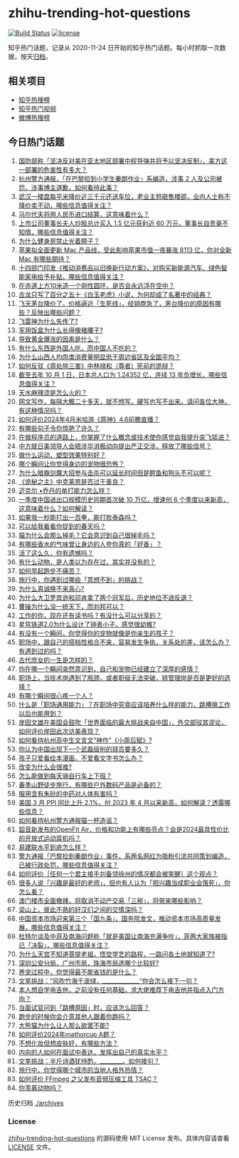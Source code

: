# zhihu-trending-hot-questions

[![Build Status](https://github.com/justjavac/zhihu-trending-hot-questions/workflows/ci/badge.svg?branch=master)](https://github.com/justjavac/zhihu-trending-hot-questions/actions)
[![license](https://img.shields.io/github/license/justjavac/zhihu-trending-hot-questions)](https://github.com/justjavac/zhihu-trending-hot-questions/blob/master/LICENSE)

知乎热门话题，记录从 2020-11-24
日开始的知乎热门话题。每小时抓取一次数据，按天[归档](./archives)。

## 相关项目

- [知乎热搜榜](https://github.com/justjavac/zhihu-trending-top-search)
- [知乎热门视频](https://github.com/justjavac/zhihu-trending-hot-video)
- [微博热搜榜](https://github.com/justjavac/weibo-trending-hot-search)

## 今日热门话题

<!-- BEGIN -->
<!-- 最后更新时间 Sat Apr 13 2024 09:04:41 GMT+0800 (China Standard Time) -->

1. [国防部称「坚决反对美在亚太地区部署中程导弹并将予以坚决反制」，美方这一部署的危害性有多大？](https://www.zhihu.com/question/652731438)
1. [杭州警方通报，「在巴黎拾到小学生秦朗作业」系编造，涉事 2 人及公司被罚，涉事博主道歉，如何看待此事？](https://www.zhihu.com/question/652735942)
1. [武汉一楼盘每平米降价近三千元还送车位，老业主怒砸售楼部，业内人士称不降价卖不动，哪些信息值得关注？](https://www.zhihu.com/question/652640131)
1. [马尔代夫将用人民币进口结算，这意味着什么？](https://www.zhihu.com/question/652725151)
1. [上市公司董事长夫人炒股总计买入 1.5 亿元获利近 60 万元，董事长自责毫不知情，哪些信息值得关注？](https://www.zhihu.com/question/652676389)
1. [为什么健身房禁止光着膀子？](https://www.zhihu.com/question/652006872)
1. [苹果拟全面更新 Mac 产品线，受此影响苹果市值一夜暴涨 8113 亿，你对全新 Mac 有哪些期待？](https://www.zhihu.com/question/652672847)
1. [十四部门印发《推动消费品以旧换新行动方案》，对购买新能源汽车、绿色智能家电给予补贴，哪些信息值得关注？](https://www.zhihu.com/question/652725638)
1. [在赤道上方10米造一个刚性圆环，是否会永远浮在空中？](https://www.zhihu.com/question/642643984)
1. [古龙只写了百分之五十《白玉老虎》小说，为何却成了名著中的经典？](https://www.zhihu.com/question/628341472)
1. [飞天茅台降价了，价格逼近「生死线」，经销商急了，茅台降价的原因有哪些？反映出哪些问题？](https://www.zhihu.com/question/652712915)
1. [飞雷神为什么失传了?](https://www.zhihu.com/question/647342650)
1. [军用饭盒为什么长得像猪腰子?](https://www.zhihu.com/question/409640231)
1. [导致黄金爆涨的因素是什么？](https://www.zhihu.com/question/652316031)
1. [有什么东西是外国人吃，而中国人不吃的？](https://www.zhihu.com/question/314472784)
1. [为什么山西人均肉类消费量明显低于周边省区及全国平均？](https://www.zhihu.com/question/636499437)
1. [如何反驳《周处除三害》中林禄和（尊者）死前的诡辩？](https://www.zhihu.com/question/647366966)
1. [截至去年 10 月 1 日，日本总人口为 1.24352 亿，连续 13 年负增长，哪些信息值得关注？](https://www.zhihu.com/question/652709940)
1. [天水麻辣烫是怎么火的？](https://www.zhihu.com/question/647306425)
1. [网文写作，每隔大概二十多天，就不想写，硬写也写不出来。请问各位大神，有这种情况吗？](https://www.zhihu.com/question/652644343)
1. [如何评价2024年4月米哈游《原神》4.6前瞻直播？](https://www.zhihu.com/question/652672388)
1. [有哪些句子令你惊艳了许久？](https://www.zhihu.com/question/652687142)
1. [在做程序员的道路上，你掌握了什么概念或技术使你感觉自我提升突飞猛进？](https://www.zhihu.com/question/68611994)
1. [中方就日美领导人会晤涉华消极动向提出严正交涉，释放了哪些信号？](https://www.zhihu.com/question/652682030)
1. [做什么运动，塑型效果特别好？](https://www.zhihu.com/question/652744996)
1. [哪个瞬间让你觉得身边的宠物很恐怖？](https://www.zhihu.com/question/504891378)
1. [为什么暗裔剑魔大招参与击杀可以延长时间但是鳄鱼和狗头不可以呢？](https://www.zhihu.com/question/533151923)
1. [《诡秘之主》中克莱恩是否过于善良？](https://www.zhihu.com/question/534990450)
1. [迈克尔 •乔丹的单打能力怎么样？](https://www.zhihu.com/question/585821104)
1. [一季度中国进出口规模历史同期首次破 10 万亿，增速创 6 个季度以来新高，这意味着什么？如何解读？](https://www.zhihu.com/question/652714755)
1. [如果我一秒能打出一百拳，能打败泰森吗？](https://www.zhihu.com/question/590326585)
1. [可以给我看看你捉到的春天吗？](https://www.zhihu.com/question/652742782)
1. [猫为什么会那么掉毛？它会意识到自己很掉毛吗？](https://www.zhihu.com/question/650460636)
1. [有哪些香水的气味曾让身边的人夸你真的「好香」？](https://www.zhihu.com/question/649377627)
1. [活了这么久，你有遗憾吗？](https://www.zhihu.com/question/652644809)
1. [有什么动物，是人类以为存在过，其实并没有的？](https://www.zhihu.com/question/652737317)
1. [如何早起跑步不痛苦？](https://www.zhihu.com/question/650557763)
1. [旅行中，你遇到过哪些「意想不到」的挑战？](https://www.zhihu.com/question/650379719)
1. [为什么真诚换不来真心?](https://www.zhihu.com/question/645508281)
1. [为什么大卫罗宾逊和邓肯拿了两个冠军后，历史地位不进反退？](https://www.zhihu.com/question/624977181)
1. [曹操为什么没一统天下，而刘邦可以？](https://www.zhihu.com/question/64741952)
1. [工作的你，现在还有读书吗？有没什么可以分享的？](https://www.zhihu.com/question/652721560)
1. [星穹铁道2.0为什么设计了钟表小子，感觉很幼稚?](https://www.zhihu.com/question/652200553)
1. [有没有一个瞬间，你觉得你的宠物就像是你亲生的孩子？](https://www.zhihu.com/question/650234079)
1. [职场中，跟自己的搭档性格合不来，容易发生争执，关系处的差，该怎么办？有遇到过的吗？](https://www.zhihu.com/question/652640461)
1. [古代庶女的一生是怎样的？](https://www.zhihu.com/question/640869399)
1. [你在哪一个瞬间突然意识到，自己和宠物已经建立了深厚的感情？](https://www.zhihu.com/question/632807352)
1. [职场上，当技术岗遇到了瓶颈，或者职级无法突破，转管理岗是否是更好的选择？](https://www.zhihu.com/question/652562238)
1. [有哪个瞬间很心疼一个人？](https://www.zhihu.com/question/310111773)
1. [什么是「职场通用能力」？在职场中究竟应该培养什么样的能力，跳槽换工作以后也能用到？](https://www.zhihu.com/question/650684711)
1. [岸田文雄在美国会鼓吹「世界面临的最大挑战来自中国」，外交部驳其谬论，如何评价岸田此次访美表现？](https://www.zhihu.com/question/652725071)
1. [如何看待杭州高中生文言文“神作”《小周后赋》?](https://www.zhihu.com/question/652676839)
1. [你认为中国出现下一个武磊级别的球员要多久？](https://www.zhihu.com/question/650373926)
1. [孩子只爱看绘本漫画，不爱看文字书怎么办？](https://www.zhihu.com/question/645603905)
1. [改变为什么会很难?](https://www.zhihu.com/question/652749202)
1. [怎么能做到每天骑自行车上下班？](https://www.zhihu.com/question/650414341)
1. [春季山野徒步旅行，有哪些户外数码产品是必备的？](https://www.zhihu.com/question/650461484)
1. [服用含有朱砂的中药对人体有害吗？](https://www.zhihu.com/question/24655453)
1. [美国 3 月 PPI 同比上升 2.1%，创 2023 年 4 月以来新高，如何解读？透露哪些信息？](https://www.zhihu.com/question/652634368)
1. [如何看待杭州警方通报猫一杯造谣？](https://www.zhihu.com/question/652736315)
1. [韶音新发布的OpenFit Air，价格和功能上有哪些亮点？会是2024最具性价比的开放式运动耳机吗？](https://www.zhihu.com/question/652721417)
1. [易建联水平到底怎么样？](https://www.zhihu.com/question/25873127)
1. [警方通报「巴黎捡到秦朗作业」事件，系两名网红为吸粉引流共同策划编造，已被行政处罚，哪些信息值得关注？](https://www.zhihu.com/question/652732416)
1. [如何评价［任何一个君主接手刘备领徐州的情况都会被笑醒］这个观点？](https://www.zhihu.com/question/652600987)
1. [很多人说「兴趣是最好的老师」，但也有人认为「把兴趣当成职业会饿死」，你怎么看？](https://www.zhihu.com/question/651136978)
1. [澳门楼市全面撤辣，将取消不动产交易「三税」，将带来哪些影响？](https://www.zhihu.com/question/652721245)
1. [梁山上，彼此不熟的好汉们之间的交情深吗？](https://www.zhihu.com/question/601468583)
1. [中国资本市场迎来第三个「国九条」，国务院发文，推动资本市场高质量发展，哪些信息值得关注？](https://www.zhihu.com/question/652715931)
1. [杜特尔谈及中菲及南海问题称「就是美国让南海充满争吵」，菲两大家族被指已「决裂」，哪些信息值得关注？](https://www.zhihu.com/question/652680126)
1. [为什么天宫不知道菩提老祖，悟空学艺的路程，一路问各土地就知道了?](https://www.zhihu.com/question/548148905)
1. [深圳公安分局，广州市局，珠海市局选哪个比较好?](https://www.zhihu.com/question/652391039)
1. [养宠过程中，你觉得最不能省钱的是什么？](https://www.zhihu.com/question/652392963)
1. [文笔挑战：“风吹竹海千波绿，_____________”你会怎么接下一句？](https://www.zhihu.com/question/652686972)
1. [本人想自学电吉他，之前没有任何基础，求大佬推荐下电吉他并指点入门方向？](https://www.zhihu.com/question/652710551)
1. [当面试官问到「跳槽原因」时，应该怎么回答？](https://www.zhihu.com/question/652074142)
1. [跑步的时候你会介意其他人跟着你跑吗？](https://www.zhihu.com/question/652235612)
1. [大熊猫为什么让人那么欲罢不能?](https://www.zhihu.com/question/652641420)
1. [如何评价2024年mathorcup A题？](https://www.zhihu.com/question/652679506)
1. [不想化妆但想皮肤好，有哪些方法？](https://www.zhihu.com/question/650293526)
1. [内向的人如何在面试中表达，发挥出自己的真实水平？](https://www.zhihu.com/question/651409354)
1. [文笔挑战：半斤诗酒犹待酌，________。如何接句？](https://www.zhihu.com/question/652647047)
1. [旅行中，你觉得哪个城市的当地人格外热情？](https://www.zhihu.com/question/649041199)
1. [如何评价 FFmpeg 之父发布音频压缩工具 TSAC？](https://www.zhihu.com/question/652616403)
1. [你羡慕动物吗？](https://www.zhihu.com/question/652510399)

<!-- END -->

历史归档 [./archives](./archives)

### License

[zhihu-trending-hot-questions](https://github.com/justjavac/zhihu-trending-hot-questions)
的源码使用 MIT License 发布。具体内容请查看 [LICENSE](./LICENSE) 文件。
